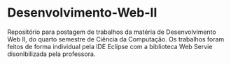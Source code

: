 # Desenvolvimento-Web-II
Repositório para postagem de trabalhos da matéria de Desenvolvimento Web II, do quarto semestre de Ciência da Computação.
Os trabalhos foram feitos de forma individual pela IDE Eclipse com a biblioteca Web Servie disonibilizada pela professora.
